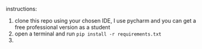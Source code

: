 instructions:

1) clone this repo using your chosen IDE, I use pycharm and you can get a free professional version as a student
2) open a terminal and run `pip install -r requirements.txt`
3) 